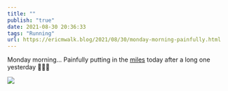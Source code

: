```yaml
---
title: ""
publish: "true"
date: 2021-08-30 20:36:33
tags: "Running"
url: https://ericmwalk.blog/2021/08/30/monday-morning-painfully.html
---
```


Monday morning… Painfully putting in the [miles](https://www.strava.com/activities/5876771291) today after a long one yesterday 🏃🏻‍♂️

![](https://ericmwalk.blog/uploads/2021/eb4dcb749a.jpg)